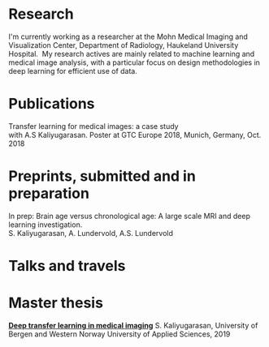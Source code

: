 ---
---

# Research 
I'm currently working as a researcher at the Mohn Medical Imaging and Visualization Center, Department of Radiology, Haukeland University Hospital. 
My research actives are mainly related to machine learning and medical image analysis, with a particular focus on design methodologies in deep learning for efficient use of data.

# Publications 
Transfer learning for medical images: a case study
</br>
with A.S Kaliyugarasan. Poster at GTC Europe 2018, Munich, Germany, Oct. 2018

# Preprints, submitted and in preparation
In prep: Brain age versus chronological age: A large scale MRI and deep learning investigation.
</br>
S. Kaliyugarasan, A. Lundervold, A.S. Lundervold

# Talks and travels 


# Master thesis 
<a href="http://bora.uib.no/bitstream/handle/1956/20849/Deep_transfer_learning_in_medical_imaging.pdf"><b>Deep transfer learning in medical imaging</b></a>
S. Kaliyugarasan, University of Bergen and Western Norway University of Applied Sciences, 2019
